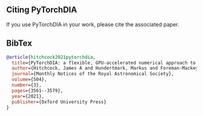 ## Citing PyTorchDIA

If you use PyTorchDIA in your work, please cite the associated paper.

## BibTex
```bibtex
@article{hitchcock2021pytorchdia, 
  title={PyTorchDIA: a flexible, GPU-accelerated numerical approach to Difference Image Analysis},
  author={Hitchcock, James A and Hundertmark, Markus and Foreman-Mackey, Daniel and Bachelet, Etienne and Dominik, Martin and Street, Rachel and Tsapras, Yiannis},
  journal={Monthly Notices of the Royal Astronomical Society},
  volume={504},
  number={3},
  pages={3561--3579},
  year={2021},
  publisher={Oxford University Press}
}
```

